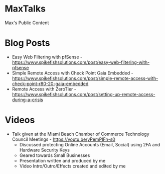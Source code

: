 # MaxTalks
Max's Public Content

# Blog Posts
- Easy Web Filtering with pfSense - https://www.spikefishsolutions.com/post/easy-web-filtering-with-pfsense
- Simple Remote Access with Check Point Gaia Embedded - https://www.spikefishsolutions.com/post/simple-remote-access-with-check-point-r80-20-gaia-embedded
- Remote Access with ZeroTier - https://www.spikefishsolutions.com/post/setting-up-remote-access-during-a-crisis

# Videos
- Talk given at the Miami Beach Chamber of Commerce Technology Council Meetings - https://youtu.be/yPemPIFn-s0
  - Discussed protecting Online Accounts (Email, Social) using 2FA and Hardware Security Keys
  - Geared towards Small Businesses
  - Presentation written and produced by me
  - Video Intro/Outro/Effects created and edited by me
